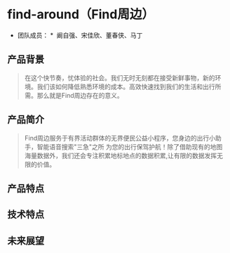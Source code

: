 # find-around（Find周边）
* 团队成员： *  阚自强、宋佳欣、董春侠、马丁

## 产品背景

> 在这个快节奏，忧体验的社会。我们无时无刻都在接受新鲜事物，新的环境。我们该如何降低熟悉环境的成本。高效快速找到我们的生活和出行所需。那么就是Find周边存在的意义。

## 产品简介

> Find周边服务于有界活动群体的无界便民公益小程序，您身边的出行小助手，智能语音搜索"三急"之所 为您的出行保驾护航！除了借助现有的地图海量数据外，我们还会专注积累地标地点的数据积累,让有限的数据发挥无限的价值。

## 产品特点

## 技术特点

## 未来展望
